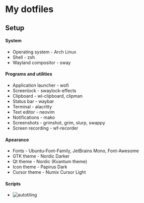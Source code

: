 # My dotfiles

## Setup

#### System
* Operating system - Arch Linux
* Shell - zsh
* Wayland compositor - sway
#### Programs and utilities
* Application launcher - wofi
* Screenlock - swaylock-effects
* Clipboard - wl-clipboard, clipman
* Status bar - waybar
* Terminal - alacritty
* Text editor - neovim
* Notifications - mako
* Screenshots - grimshot, grim, slurp, swappy
* Screen recording - wf-recorder
#### Apearance
* Fonts - Ubuntu-Font-Family, JetBrains Mono, Font-Awesome
* GTK theme - Nordic Darker
* Qt theme - Nordic (Kvantum theme)
* Icon theme - Papirus Dark
* Cursor theme - Numix Cursor Light
#### Scripts
* ![autotiling](https://github.com/nwg-piotr/autotiling)

